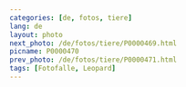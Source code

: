 ```yaml
---
categories: [de, fotos, tiere]
lang: de
layout: photo
next_photo: /de/fotos/tiere/P0000469.html
picname: P0000470
prev_photo: /de/fotos/tiere/P0000471.html
tags: [Fotofalle, Leopard]
---
```

